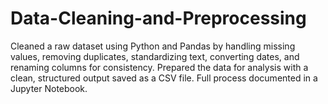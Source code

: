 # Data-Cleaning-and-Preprocessing
Cleaned a raw dataset using Python and Pandas by handling missing values, removing duplicates, standardizing text, converting dates, and renaming columns for consistency. Prepared the data for analysis with a clean, structured output saved as a CSV file. Full process documented in a Jupyter Notebook.
